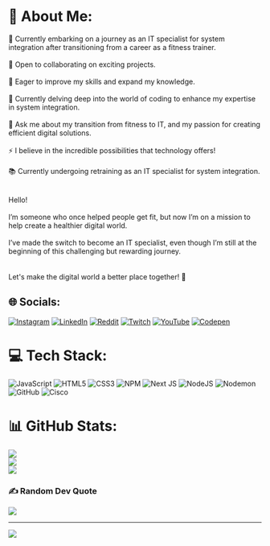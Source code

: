 # 💫 About Me:
🔭 Currently embarking on a journey as an IT specialist for system integration after transitioning from a career as a fitness trainer.<br><br>👯 Open to collaborating on exciting projects.<br><br>🤝 Eager to improve my skills and expand my knowledge.<br><br>🌱 Currently delving deep into the world of coding to enhance my expertise in system integration.<br><br>💬 Ask me about my transition from fitness to IT, and my passion for creating efficient digital solutions.<br><br>⚡ I believe in the incredible possibilities that technology offers!<br><br>📚 Currently undergoing retraining as an IT specialist for system integration.<br><br><br>Hello!<br><br>I’m someone who once helped people get fit, but now I’m on a mission to help create a healthier digital world.<br><br>I’ve made the switch to become an IT specialist, even though I’m still at the beginning of this challenging but rewarding journey.<br><br><br>Let's make the digital world a better place together! 🌟


## 🌐 Socials:
[![Instagram](https://img.shields.io/badge/Instagram-%23E4405F.svg?logo=Instagram&logoColor=white)](https://instagram.com/khalid_fit1) [![LinkedIn](https://img.shields.io/badge/LinkedIn-%230077B5.svg?logo=linkedin&logoColor=white)](https://linkedin.com/in/Khalid-Mohamad) [![Reddit](https://img.shields.io/badge/Reddit-%23FF4500.svg?logo=Reddit&logoColor=white)](https://reddit.com/user/KDs_Life) [![Twitch](https://img.shields.io/badge/Twitch-%239146FF.svg?logo=Twitch&logoColor=white)](https://twitch.tv/KDs_Life) [![YouTube](https://img.shields.io/badge/YouTube-%23FF0000.svg?logo=YouTube&logoColor=white)](https://youtube.com/@@KDs_Life1) [![Codepen](https://img.shields.io/badge/Codepen-000000?style=for-the-badge&logo=codepen&logoColor=white)](https://codepen.io/KDs-Life) 

# 💻 Tech Stack:
![JavaScript](https://img.shields.io/badge/javascript-%23323330.svg?style=for-the-badge&logo=javascript&logoColor=%23F7DF1E) ![HTML5](https://img.shields.io/badge/html5-%23E34F26.svg?style=for-the-badge&logo=html5&logoColor=white) ![CSS3](https://img.shields.io/badge/css3-%231572B6.svg?style=for-the-badge&logo=css3&logoColor=white) ![NPM](https://img.shields.io/badge/NPM-%23CB3837.svg?style=for-the-badge&logo=npm&logoColor=white) ![Next JS](https://img.shields.io/badge/Next-black?style=for-the-badge&logo=next.js&logoColor=white) ![NodeJS](https://img.shields.io/badge/node.js-6DA55F?style=for-the-badge&logo=node.js&logoColor=white) ![Nodemon](https://img.shields.io/badge/NODEMON-%23323330.svg?style=for-the-badge&logo=nodemon&logoColor=%BBDEAD) ![GitHub](https://img.shields.io/badge/github-%23121011.svg?style=for-the-badge&logo=github&logoColor=white) ![Cisco](https://img.shields.io/badge/cisco-%23049fd9.svg?style=for-the-badge&logo=cisco&logoColor=black)
# 📊 GitHub Stats:
![](https://github-readme-stats.vercel.app/api?username=KDs-Life&theme=dark&hide_border=false&include_all_commits=true&count_private=true)<br/>
![](https://github-readme-streak-stats.herokuapp.com/?user=KDs-Life&theme=dark&hide_border=false)<br/>
![](https://github-readme-stats.vercel.app/api/top-langs/?username=KDs-Life&theme=dark&hide_border=false&include_all_commits=true&count_private=true&layout=compact)

### ✍️ Random Dev Quote
![](https://quotes-github-readme.vercel.app/api?type=horizontal&theme=radical)


---
[![](https://visitcount.itsvg.in/api?id=KDs-Life&icon=0&color=0)](https://visitcount.itsvg.in)

<!-- Proudly created with GPRM ( https://gprm.itsvg.in ) -->
